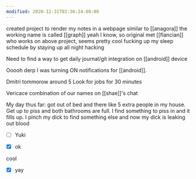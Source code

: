 ```yaml
---
modified: 2020-12-31T02:36:24-08:00
---
```


created project to render my notes in a webpage similar to [[anagora]] the working name is called [[graph]] yeah I know, so original
met [[flancian]] who works on above project, seems pretty cool
fucking up my sleep schedule by staying up all night hacking

Need to find a way to get daily journal/git integration on [[android]] device

Ooooh derp I was turning ON notifications for [[android]]. 


Dmitri tommorow around 5
Look for jobs for 30 minutes


Vericace combination of our names on [[shae]]'s chat


My day thus far: got out of bed and there like 5 extra people in my house. Get up to piss and both bathrooms are full. I find something to piss in and it fills up. I pinch my dick to find something else and now my dick is leaking out blood

- [ ] Yuki

- [x] ok


cool

- [x] yay





